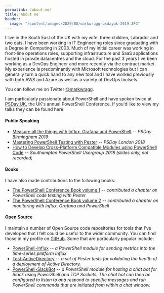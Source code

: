 ```yaml
---
permalink: /about-me/
title: About me
header:
  image: "/content/images/2020/08/markwragg-psdayuk-2019.JPG"
---
```

I live in the South East of the UK with my wife, three children, Labrador and two cats. I have been working in IT Engineering roles since graduating with a Degree in Computing in 2003. Much of my initial career was working in front-line operations roles, supporting infrastructure and SaaS applications hosted in private datacentres and the cloud. For the past 3 years I've been working as a DevOps Engineer and more recently via the contract market. My experience is predominantly with Microsoft technologies but I can generally turn a quick hand to any new tool and I have worked previously with both AWS and Azure as well as a variety of DevOps toolsets.

You can follow me on Twitter [@markwragg](https://twitter.com/markwragg).

I am particularly passionate about PowerShell and have spoken twice at [PSDay.UK](https://psday.uk/), the UK's annual PowerShell Conference. If you'd like to view my talks they can be found here:

#### Public Speaking

- [Measure all the things with Influx, Grafana and PowerShell](https://www.youtube.com/watch?v=V7PYt9tWFw8) *-- PSDay Birmingham 2019*
- [Mastering PowerShell Testing with Pester](https://www.youtube.com/watch?v=BbOiQCgDDR8&feature=youtu.be) *-- PSDay London 2018*
- [How to Develop Cross-Platform Compatible Modules using PowerShell Code](https://github.com/markwragg/Presentations/tree/master/20180925_Southampton-PSUG) *-- Southampton PowerShell Usergroup 2018 (slides only, not recorded)*

#### Books

I have also made contributions to the following books:

- [The PowerShell Conference Book volume 1](https://leanpub.com/powershell-conference-book) *-- contributed a chapter on PowerShell code testing with Pester*
- [The PowerShell Conference Book volume 2](https://leanpub.com/psconfbook2) *-- contributed a chapter on monitoring with Influx, Grafana and PowerShell*

#### Open Source

I maintain a number of Open Source code repositories for tools that I've developed that I felt could be useful to the wider community. You can find those in my profile on [GitHub](https://github.com/markwragg). Some that are particularly popular include:

- [PowerShell-Influx](https://github.com/markwragg/PowerShell-Influx) *-- a PowerShell module for sending metrics into the time-series platform Influx.*
- [Test-ActiveDirectory](https://github.com/markwragg/Test-ActiveDirectory) *-- a set of Pester tests for validating the health of a deployment of Active Directory.*
- [PowerShell-SlackBot](https://github.com/markwragg/Powershell-SlackBot) *-- a PowerShell module for hosting a chat bot for Slack using PowerShell and TCP Sockets. The chat bot can then be configured to listen to and respond to specific messages and run PowerShell commands that are initiated from within a chat window.*





